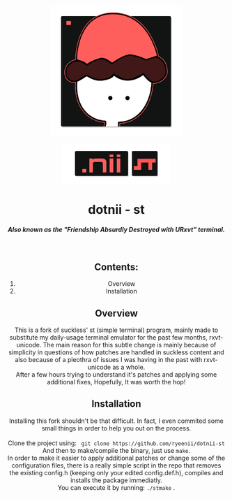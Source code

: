 <p align=center>
	<img src="https://raw.githubusercontent.com/ryeenii/dotnii-st/master/readme/dotnii.png" width="300">
</p>
<p align=center>
	<img src="https://raw.githubusercontent.com/ryeenii/dotnii-st/master/readme/dotnii-st.png" width="250">
</p>
<h1 align=center>
dotnii - st
</h1>
<h4 align=center>
<i>
Also known as the "Friendship Absurdly Destroyed with URxvt" terminal.
</i>
</h4>
<br> 
<h2 align=center> Contents: </h2>
<ol align=center>	
	<li> Overview</li>	
	<li> Installation</li>
</ol> 
<h2 align=center> Overview </h2> 
<p align=center> 
	This is a fork of suckless' st (simple terminal) program, mainly made to substitute my daily-usage terminal emulator for the past few months, rxvt-unicode. The main reason for this subtle change is mainly because of simplicity in questions of how patches are handled in suckless content and also because of a pleothra of issues I was having in the past with rxvt-unicode as a whole. 
	<br> 
	After a few hours trying to understand it's patches and applying some additional fixes, Hopefully, It was worth the hop! 
</p> 
<h2 align=center> Installation </h2> 
<p align=center> 
	Installing this fork shouldn't be that difficult. In fact, I even commited some small things in order to help you out on the process. 
	<br> 
	<br> 
	Clone the project using: <code> git clone https://github.com/ryeenii/dotnii-st</code>
	<br>
	And then to make/compile the binary, just use <code>make</code>.   
	<br>   
	In order to make it easier to apply additional patches or change some of the configuration files, there is a really simple script in the repo that removes the existing config.h (keeping only your edited config.def.h), compiles and installs the package immediatly.  
	<br>  
	You can execute it by running: <code>./stmake</code> .
	</p>
